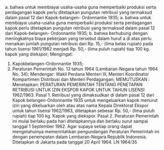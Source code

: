  a. bahwa untuk membiayai usaha-usaha guna memperbaiki produksi serta perdagangan kapok perlu ditetapkan pungutan retribusi yang termaksud dalam pasal 12 dari Kapok-belangen- Ordonnantie 1935; a. bahwa untuk membiayai usaha-usaha guna memperbaiki produksi serta perdagangan kapok perlu ditetapkan pungutan retribusi yang termaksud dalam pasal 12 dari Kapok-belangen- Ordonnantie 1935;
b. bahwa berhubung dengan meningkatnya biaya pekerjaan yang tersebut dalam huruf a di atas perlu menaikan jumlah pungutan retribusi dari Rp. 15,- (lima belas rupiah) pada tahun lisensi 1961/1962 menjadi Rp. 50,- (lima puluh rupiah) tiap 100 kg. kapok yang diekspor;
Mengingat:

1. Kapokbelangen-Ordonnantie 1935;
2. Peraturan Pemerintah No. 13 tahun 1964 (Lembaran-Negara tahun 1964 No. 34); Mendengar: Wakil Perdana Menteri III, Menteri Koordinator Kompartimen Distribusi dan Menteri Perdagangan;
MEMUTUSKAN :
 Menetapkan: PERATURAN PEMERINTAH TENTANG PENETAPAN RETRIBUSI UNTUK IZIN EKSPOR KAPOK UNTUK TAHUN LISENSI 1962/1963. Pasal 1. Retribusi yang dimaksudkan di dalam pasal 12 dari Kapok belangen-Ordonnantie 1935 untuk mengeluarkan kapok menurut izin yang dikeluarkan oleh atau atas nama Kepala Direktorat Ekspor untuk tahun lisensi 1962/1963, ditetapkan sebesar Rp. 50,- (lima puluh rupiah) tiap 100 kg. Kapok yang diekspor. Pasal 2. Peraturan Pemerintah ini mulai berlaku pada hari ditetapkannya dan berlaku surut sampai tanggal 1 September 1962. Agar supaya setiap orang dapat mengetahuinya memerintahkan pengundangan Peraturan Pemerintah ini dengan penempatan dalam Lembaran-Negara Republik Indonesia. Ditetapkan di Jakarta pada tanggal 20 April 1964. LN 1964/35